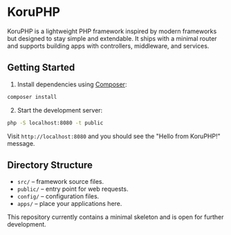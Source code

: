 # KoruPHP

KoruPHP is a lightweight PHP framework inspired by modern frameworks but designed to stay simple and extendable. It ships with a minimal router and supports building apps with controllers, middleware, and services.

## Getting Started

1. Install dependencies using [Composer](https://getcomposer.org/):

```bash
composer install
```

2. Start the development server:

```bash
php -S localhost:8080 -t public
```

Visit `http://localhost:8080` and you should see the "Hello from KoruPHP!" message.

## Directory Structure

- `src/` – framework source files.
- `public/` – entry point for web requests.
- `config/` – configuration files.
- `apps/` – place your applications here.

This repository currently contains a minimal skeleton and is open for further development.
